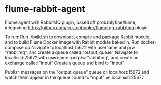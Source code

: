 # flume-rabbit-agent
Flume agent with RabbitMQ plugin, based off probablyfine/flume, integrating https://github.com/jcustenborder/flume-ng-rabbitmq plugin

To run:
Run ./build.sh to download, compile and package Rabbit module, and to build Flume Docker image with Rabbit module baked in.
Run docker-compose up
Navigate to localhost:15672 with username and p/w "rabbitmq", and create a queue called "output_queue"
Navigate to localhost:25672 with username and p/w "rabbitmq", and create an exchange called "input"
Create a queue and bind to "input"

Publish messages on the "output_queue" queue on localhost:15672 and watch them appear in the queue bound to "input" on localhost:25672